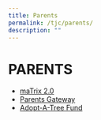 ```yaml
---
title: Parents
permalink: /tjc/parents/
description: ""
---
```

# PARENTS

*   <a href="https://matrix.tjc.edu.sg/index.html" target="_blank">maTrix 2.0</a>
*   <a href="https://pg.moe.edu.sg/" target="_blank">Parents Gateway</a>
*   <a href="/about/adopt-a-tree-fund" target="_blank">Adopt-A-Tree Fund</a>